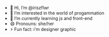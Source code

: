 - 👋 Hi, I’m @iriszflwr
- 👀 I’m interested in the world of progammation
- 🌱 I’m currently learning js and front-end
- 😄 Pronouns: she/her
- ⚡ Fun fact: i'm designer graphic

<!---
iriszflwr/iriszflwr is a ✨ special ✨ repository because its `README.md` (this file) appears on your GitHub profile.
You can click the Preview link to take a look at your changes.
--->
